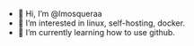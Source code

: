 - 👋 Hi, I’m @lmosqueraa
- 👀 I’m interested in linux, self-hosting, docker.
- 🌱 I’m currently learning how to use github.

<!---
lmosqueraa/lmosqueraa is a ✨ special ✨ repository because its `README.md` (this file) appears on your GitHub profile.
You can click the Preview link to take a look at your changes.
--->
